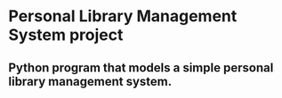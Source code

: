 # Personal Library Management System project
## Python program that models a simple personal library management system.